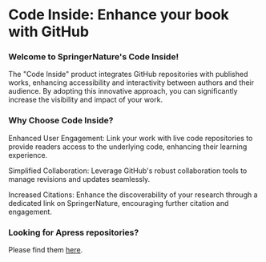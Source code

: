 # Code Inside: Enhance your book with GitHub 

### Welcome to SpringerNature's Code Inside! 

 
The "Code Inside" product integrates GitHub repositories with published works, enhancing accessibility and interactivity between authors and their audience. By adopting this innovative approach, you can significantly increase the visibility and impact of your work. 

### Why Choose Code Inside? 

Enhanced User Engagement: Link your work with live code repositories to provide readers access to the underlying code, enhancing their learning experience. 

Simplified Collaboration: Leverage GitHub's robust collaboration tools to manage revisions and updates seamlessly. 

Increased Citations: Enhance the discoverability of your research through a dedicated link on SpringerNature, encouraging further citation and engagement. 

### Looking for Apress repositories?
Please find them [here](https://github.com/apress).
